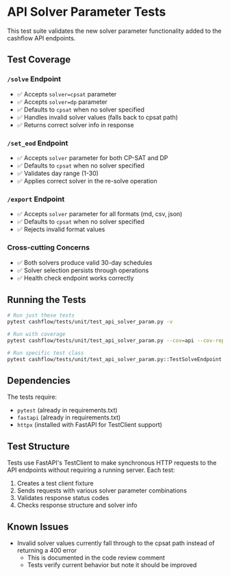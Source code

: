 # API Solver Parameter Tests

This test suite validates the new solver parameter functionality added to the cashflow API endpoints.

## Test Coverage

### `/solve` Endpoint
- ✅ Accepts `solver=cpsat` parameter
- ✅ Accepts `solver=dp` parameter
- ✅ Defaults to `cpsat` when no solver specified
- ✅ Handles invalid solver values (falls back to cpsat path)
- ✅ Returns correct solver info in response

### `/set_eod` Endpoint
- ✅ Accepts `solver` parameter for both CP-SAT and DP
- ✅ Defaults to `cpsat` when no solver specified
- ✅ Validates day range (1-30)
- ✅ Applies correct solver in the re-solve operation

### `/export` Endpoint
- ✅ Accepts `solver` parameter for all formats (md, csv, json)
- ✅ Defaults to `cpsat` when no solver specified
- ✅ Rejects invalid format values

### Cross-cutting Concerns
- ✅ Both solvers produce valid 30-day schedules
- ✅ Solver selection persists through operations
- ✅ Health check endpoint works correctly

## Running the Tests

```bash
# Run just these tests
pytest cashflow/tests/unit/test_api_solver_param.py -v

# Run with coverage
pytest cashflow/tests/unit/test_api_solver_param.py --cov=api --cov-report=term-missing

# Run specific test class
pytest cashflow/tests/unit/test_api_solver_param.py::TestSolveEndpoint -v
```

## Dependencies

The tests require:
- `pytest` (already in requirements.txt)
- `fastapi` (already in requirements.txt)
- `httpx` (installed with FastAPI for TestClient support)

## Test Structure

Tests use FastAPI's TestClient to make synchronous HTTP requests to the API endpoints without requiring a running server. Each test:

1. Creates a test client fixture
2. Sends requests with various solver parameter combinations
3. Validates response status codes
4. Checks response structure and solver info

## Known Issues

- Invalid solver values currently fall through to the cpsat path instead of returning a 400 error
  - This is documented in the code review comment
  - Tests verify current behavior but note it should be improved
